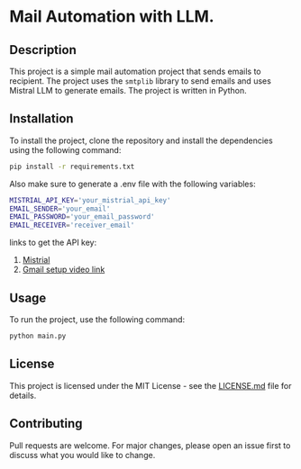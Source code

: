# Mail Automation with LLM.

## Description
This project is a simple mail automation project that sends emails to recipient. 
The project uses the `smtplib` library to send emails and uses Mistral LLM to generate emails. 
The project is written in Python.

## Installation
To install the project, clone the repository and install the dependencies using the following command:
```bash
pip install -r requirements.txt
```
Also make sure to generate a .env file with the following variables:
```bash
MISTRIAL_API_KEY='your_mistrial_api_key'
EMAIL_SENDER='your_email'
EMAIL_PASSWORD='your_email_password'
EMAIL_RECEIVER='receiver_email'
```
links to get the API key:
1. [Mistrial](https://mistral.ai/)
2. [Gmail setup video link](https://youtu.be/ueqZ7RL8zxM?si=KCwU7LDAC0EP5Jjc&t=118)

## Usage
To run the project, use the following command:
```bash
python main.py
```

## License
This project is licensed under the MIT License - see the [LICENSE.md](LICENSE.md) file for details.

## Contributing
Pull requests are welcome. For major changes, please open an issue first to discuss what you would like to change.


